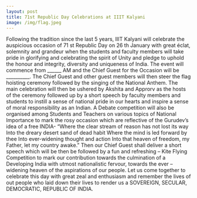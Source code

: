 ```yaml
---
layout: post
title: 71st Republic Day Celebrations at IIIT Kalyani
image: /img/flag.jpeg
---
```


Following the tradition since the last 5 years, IIIT Kalyani will celebrate the auspicious occasion of
71 st Republic Day on 26 th January with great éclat, solemnity and grandeur when the students and
faculty members will take pride in glorifying and celebrating the spirit of Unity and pledge to uphold
the honour and integrity, diversity and uniqueness of India.
The event will commence from ______ AM and the Chief Guest for the Occasion will be __________.
The Chief Guest and other guest members will then steer the flag hoisting ceremony followed by the
singing of the National Anthem.
The main celebration will then be ushered by Akshita and Approrv as the hosts of the ceremony
followed up by a short speech by faculty members and students to instill a sense of national pride in
our hearts and inspire a sense of moral responsibility as an Indian.
A Debate competition will also be organised among Students and Teachers on various topics of
National Importance to mark the rosy occasion which are reflective of the Gurudev’s idea of a free
INDIA-
“Where the clear stream of reason has not lost its way
Into the dreary desert sand of dead habit
Where the mind is led forward by thee
Into ever-widening thought and action
Into that heaven of freedom, my Father, let my country awake.”
Then our Chief Guest shall deliver a short speech which will be then be followed by a fun
and refreshing – Kite Flying Competition to mark our contribution towards the
culmination of a Developing India with utmost nationalistic fervour, towards the ever –
widening heaven of the aspirations of our people.
Let us come together to celebrate this day with great zeal and enthusiasm and
remember the lives of out people who laid down their lives to render us a SOVEREIGN,
SECULAR, DEMOCRATIC, REPUBLIC OF INDIA.
